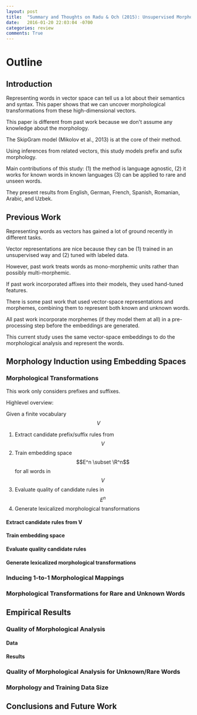 ```yaml
---
layout: post
title:  "Summary and Thoughts on Radu & Och (2015): Unsupervised Morphology Induction Using Word Embeddings"
date:   2016-01-20 22:03:04 -0700
categories: review
comments: True
---
```



# Outline


## Introduction

Representing words in vector space can tell us a lot about their semantics and syntax. This paper shows that we can uncover morphological transformations from these high-dimensional vectors. 

This paper is different from past work because we don't assume any knowledge about the morphology.

The SkipGram model (Mikolov et al., 2013) is at the core of their method.

Using inferences from related vectors, this study models prefix and sufix morphology.

Main contributions of this study: (1) the method is language agnostic, (2) it works for known words in known languages (3) can be applied to rare and unseen words.

They present results from English, German, French, Spanish, Romanian, Arabic, and Uzbek.


## Previous Work

Representing words as vectors has gained a lot of ground recently in different tasks.

Vector representations are nice because they can be (1) trained in an unsupervised way and (2) tuned with labeled data.

However, past work treats words as mono-morphemic units rather than possibly multi-morphemic. 

If past work incorporated affixes into their models, they used hand-tuned features.

There is some past work that used vector-space representations and morphemes, combining them to represent both known and unknown words.

All past work incorporate morphemes (if they model them at all) in a pre-processing step before the embeddings are generated. 

This current study uses the same vector-space embeddings to do the morphological analysis and represent the words.


## Morphology Induction using Embedding Spaces
### Morphological Transformations

This work only considers prefixes and suffixes.

Highlevel overview:

Given a finite vocabulary $$V$$

1. Extract candidate prefix/suffix rules from $$V$$
2. Train embedding space $$E^n \subset \R^n$$ for all words in $$V$$
3. Evaluate quality of candidate rules in $$E^n$$
4. Generate lexicalized morphological transformations

#### Extract candidate rules from V
#### Train embedding space
#### Evaluate quality candidate rules
#### Generate lexicalized morphological transformations

### Inducing 1-to-1 Morphological Mappings
### Morphological Transformations for Rare and Unknown Words

## Empirical Results
### Quality of Morphological Analysis
#### Data
#### Results

### Quality of Morphological Analysis for Unknown/Rare Words
### Morphology and Training Data Size

## Conclusions and Future Work

[libgtk]: http://packages.ubuntu.com/precise/libgtk2.0-dev
[libasound2]: https://packages.debian.org/sid/libasound2-dev

